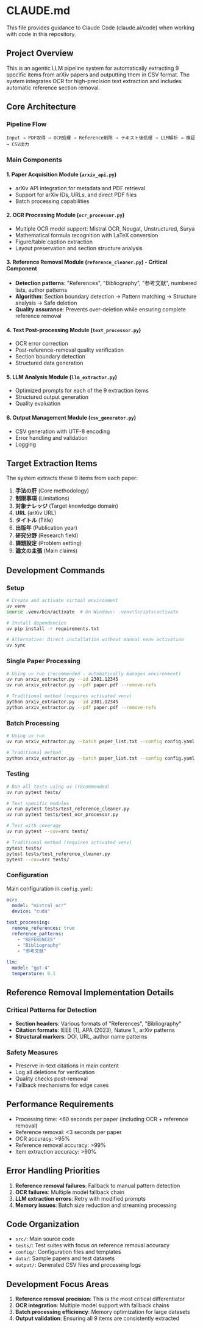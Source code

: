 # CLAUDE.md

This file provides guidance to Claude Code (claude.ai/code) when working with code in this repository.

## Project Overview

This is an agentic LLM pipeline system for automatically extracting 9 specific items from arXiv papers and outputting them in CSV format. The system integrates OCR for high-precision text extraction and includes automatic reference section removal.

## Core Architecture

### Pipeline Flow
```
Input → PDF取得 → OCR処理 → Reference削除 → テキスト後処理 → LLM解析 → 検証 → CSV出力
```

### Main Components

#### 1. Paper Acquisition Module (`arxiv_api.py`)
- arXiv API integration for metadata and PDF retrieval
- Support for arXiv IDs, URLs, and direct PDF files
- Batch processing capabilities

#### 2. OCR Processing Module (`ocr_processor.py`)
- Multiple OCR model support: Mistral OCR, Nougat, Unstructured, Surya
- Mathematical formula recognition with LaTeX conversion
- Figure/table caption extraction
- Layout preservation and section structure analysis

#### 3. Reference Removal Module (`reference_cleaner.py`) - **Critical Component**
- **Detection patterns**: "References", "Bibliography", "参考文献", numbered lists, author patterns
- **Algorithm**: Section boundary detection → Pattern matching → Structure analysis → Safe deletion
- **Quality assurance**: Prevents over-deletion while ensuring complete reference removal

#### 4. Text Post-processing Module (`text_processor.py`)
- OCR error correction
- Post-reference-removal quality verification
- Section boundary detection
- Structured data generation

#### 5. LLM Analysis Module (`llm_extractor.py`)
- Optimized prompts for each of the 9 extraction items
- Structured output generation
- Quality evaluation

#### 6. Output Management Module (`csv_generator.py`)
- CSV generation with UTF-8 encoding
- Error handling and validation
- Logging

## Target Extraction Items

The system extracts these 9 items from each paper:
1. **手法の肝** (Core methodology)
2. **制限事項** (Limitations)  
3. **対象ナレッジ** (Target knowledge domain)
4. **URL** (arXiv URL)
5. **タイトル** (Title)
6. **出版年** (Publication year)
7. **研究分野** (Research field)
8. **課題設定** (Problem setting)
9. **論文の主張** (Main claims)

## Development Commands

### Setup
```bash
# Create and activate virtual environment
uv venv
source .venv/bin/activate  # On Windows: .venv\Scripts\activate

# Install dependencies
uv pip install -r requirements.txt

# Alternative: Direct installation without manual venv activation
uv sync
```

### Single Paper Processing
```bash
# Using uv run (recommended - automatically manages environment)
uv run arxiv_extractor.py --id 2301.12345
uv run arxiv_extractor.py --pdf paper.pdf --remove-refs

# Traditional method (requires activated venv)
python arxiv_extractor.py --id 2301.12345
python arxiv_extractor.py --pdf paper.pdf --remove-refs
```

### Batch Processing
```bash
# Using uv run
uv run arxiv_extractor.py --batch paper_list.txt --config config.yaml

# Traditional method
python arxiv_extractor.py --batch paper_list.txt --config config.yaml
```

### Testing
```bash
# Run all tests using uv (recommended)
uv run pytest tests/

# Test specific modules
uv run pytest tests/test_reference_cleaner.py
uv run pytest tests/test_ocr_processor.py

# Test with coverage
uv run pytest --cov=src tests/

# Traditional method (requires activated venv)
pytest tests/
pytest tests/test_reference_cleaner.py
pytest --cov=src tests/
```

### Configuration

Main configuration in `config.yaml`:
```yaml
ocr:
  model: "mistral_ocr"
  device: "cuda"
  
text_processing:
  remove_references: true
  reference_patterns:
    - "REFERENCES"
    - "Bibliography" 
    - "参考文献"
    
llm:
  model: "gpt-4"
  temperature: 0.1
```

## Reference Removal Implementation Details

### Critical Patterns for Detection
- **Section headers**: Various formats of "References", "Bibliography"
- **Citation formats**: IEEE [1], APA (2023), Nature 1., arXiv patterns
- **Structural markers**: DOI, URL, author name patterns

### Safety Measures
- Preserve in-text citations in main content
- Log all deletions for verification
- Quality checks post-removal
- Fallback mechanisms for edge cases

## Performance Requirements

- Processing time: <60 seconds per paper (including OCR + reference removal)
- Reference removal: <3 seconds per paper
- OCR accuracy: >95%
- Reference removal accuracy: >99%
- Item extraction accuracy: >90%

## Error Handling Priorities

1. **Reference removal failures**: Fallback to manual pattern detection
2. **OCR failures**: Multiple model fallback chain
3. **LLM extraction errors**: Retry with modified prompts
4. **Memory issues**: Batch size reduction and streaming processing

## Code Organization

- `src/`: Main source code
- `tests/`: Test suites with focus on reference removal accuracy
- `config/`: Configuration files and templates
- `data/`: Sample papers and test datasets
- `output/`: Generated CSV files and processing logs

## Development Focus Areas

1. **Reference removal precision**: This is the most critical differentiator
2. **OCR integration**: Multiple model support with fallback chains
3. **Batch processing efficiency**: Memory optimization for large datasets
4. **Output validation**: Ensuring all 9 items are consistently extracted